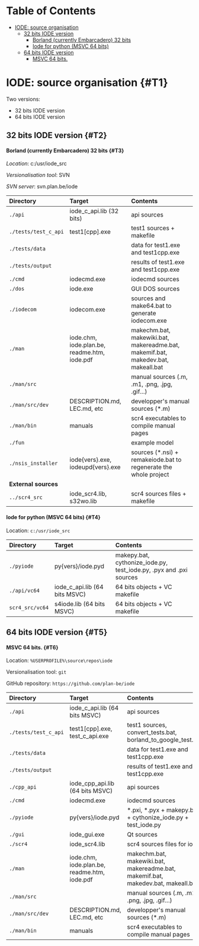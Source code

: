 <!-- This content was generated by scr4w_amd -->

# Table of Contents



- [IODE: source organisation](#T1)
  - [32 bits IODE version](#T2)
      - [Borland (currently Embarcadero) 32 bits](#T3)
      - [Iode for python (MSVC 64 bits)](#T4)
  - [64 bits IODE version](#T5)
      - [MSVC 64 bits.](#T6)

# IODE: source organisation {#T1}

Two versions:

- 32 bits IODE version
- 64 bits IODE version

## 32 bits IODE version {#T2}

#### Borland (currently Embarcadero) 32 bits {#T3}

*Location*: c:/usr/iode\_src

*Versionalisation tool*: SVN

*SVN server*: svn.plan.be/iode

|Directory|Target|Contents|
|:---|:---|:---|
|`./api`|iode_c_api.lib (32 bits)|api sources|
|`./tests/test_c_api`|test1\[cpp\].exe|test1 sources \+ makefile|
|`./tests/data`||data for test1.exe and test1cpp.exe|
|`./tests/output`||results of test1.exe and test1cpp.exe|
|`./cmd`|iodecmd.exe|iodecmd sources|
|`./dos`|iode.exe|GUI DOS sources|
|`./iodecom`|iodecom.exe|sources and make64.bat to generate iodecom.exe|
|`./man`|iode.chm, iode.plan.be, readme.htm, iode.pdf|makechm.bat, makewiki.bat, makereadme.bat, makemif.bat, makedev.bat, makeall.bat|
|`./man/src`||manual sources (.m, .m1, .png, .jpg, .gif...)|
|`./man/src/dev`|DESCRIPTION.md, LEC.md, etc|developper's manual sources (\*.m)|
|`./man/bin`|manuals|scr4 executables to compile manual pages|
|`./fun`||example model|
|`./nsis_installer`|iode\{vers\}.exe, iodeupd\{vers\}.exe|sources (\*.nsi) \+ remakeiode.bat to regenerate the whole project|
|**External sources**|||
|`../scr4_src`|iode_scr4.lib, s32wo.lib|scr4 sources files \+ makefile|

#### Iode for python (MSVC 64 bits) {#T4}

Location: `c:/usr/iode_src`

|Directory|Target|Contents|
|:---|:---|:---|
|`./pyiode`|py\{vers\}/iode.pyd|makepy.bat, cythonize\_iode.py, test\_iode.py, .pyx and .pxi sources|
|`./api/vc64`|iode_c_api.lib (64 bits MSVC)|64 bits objects \+ VC makefile|
|`scr4_src/vc64`|s4iode.lib (64 bits MSVC)|64 bits objects \+ VC makefile|

## 64 bits IODE version {#T5}

#### MSVC 64 bits. {#T6}

Location: `%USERPROFILE%\source\repos\iode`

Versionalisation tool: `git`

GitHub repository: `https://github.com/plan-be/iode`

|Directory|Target|Contents|
|:---|:---|:---|
|`./api`|iode_c_api.lib (64 bits MSVC)|api sources|
|`./tests/test_c_api`|test1\[cpp\].exe, test\_c\_api.exe|test1 sources, convert\_tests.bat, borland\_to\_google\_test.py|
|`./tests/data`||data for test1.exe and test1cpp.exe|
|`./tests/output`||results of test1.exe and test1cpp.exe|
|`./cpp_api`|iode_cpp_api.lib (64 bits MSVC)|api sources|
|`./cmd`|iodecmd.exe|iodecmd sources|
|`./pyiode`|py\{vers\}/iode.pyd|\*.pxi, \*.pyx \+ makepy.bat \+ cythonize\_iode.py \+ test\_iode.py|
|`./gui`|iode\_gui.exe|Qt sources|
|`./scr4`|iode_scr4.lib|scr4 sources files for iode|
|`./man`|iode.chm, iode.plan.be, readme.htm, iode.pdf|makechm.bat, makewiki.bat, makereadme.bat, makemif.bat, makedev.bat, makeall.bat|
|`./man/src`||manual sources (.m, .m1, .png, .jpg, .gif...)|
|`./man/src/dev`|DESCRIPTION.md, LEC.md, etc|developper's manual sources (\*.m)|
|`./man/bin`|manuals|scr4 executables to compile manual pages|


